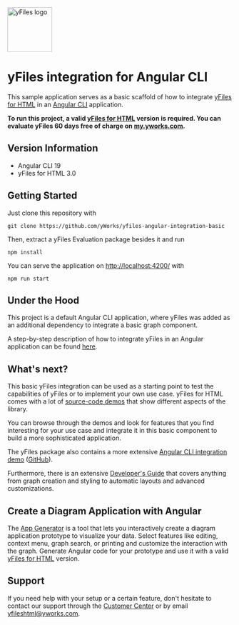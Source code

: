 <img src="./src/assets/yfiles-logo.svg" alt="yFiles logo" height="100"/>

# yFiles integration for Angular CLI

This sample application serves as a basic scaffold of how to integrate [yFiles for HTML](https://www.yworks.com/products/yfiles-for-html) in an [Angular CLI](https://cli.angular.io/) application.

**To run this project, a valid [yFiles for HTML](https://www.yworks.com/products/yfiles-for-html) version is required. You can evaluate yFiles 60 days free of charge on [my.yworks.com](https://my.yworks.com/signup?product=YFILES_HTML_EVAL).**

## Version Information

- Angular CLI 19
- yFiles for HTML 3.0

## Getting Started

Just clone this repository with

```
git clone https://github.com/yWorks/yfiles-angular-integration-basic
```

Then, extract a yFiles Evaluation package besides it and run

```
npm install
```

You can serve the application on [http://localhost:4200/](http://localhost:4200/) with

```
npm run start
```

## Under the Hood

This project is a default Angular CLI application, where yFiles was added as an additional dependency to integrate a basic graph component.

A step-by-step description of how to integrate yFiles in an Angular application can be found [here](integration-howto.md).

## What's next?

This basic yFiles integration can be used as a starting point to test the capabilities of yFiles or to implement your own use case. yFiles for HTML comes with a lot of [source-code demos](https://www.yworks.com/demos) that show different aspects of the library.

You can browse through the demos and look for features that you find interesting for your use case and integrate it in this basic component to build a more sophisticated application.

The yFiles package also contains a more extensive [Angular CLI integration demo](https://www.yworks.com/demos/toolkit/angular/) ([GitHub](https://github.com/yWorks/yfiles-for-html-demos/tree/master/demos/toolkit/angular)).

Furthermore, there is an extensive [Developer's Guide](https://docs.yworks.com/yfileshtml/#/dguide/introduction#top) that covers anything from graph creation and styling to automatic layouts and advanced customizations.

## Create a Diagram Application with Angular

The [App Generator](https://www.yworks.com/products/app-generator) is a tool that lets you interactively create a diagram
application prototype to visualize your data. Select features like editing, context menu, graph search, or printing
and customize the interaction with the graph. Generate Angular code for your prototype and use it with a valid
[yFiles for HTML](https://www.yworks.com/products/yfiles-for-html) version.

## Support

If you need help with your setup or a certain feature, don't hesitate to contact our support through
the [Customer Center](https://my.yworks.com/) or by email [yfileshtml@yworks.com](mailto:yfileshtml@yworks.com).
